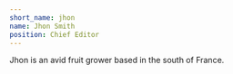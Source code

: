 ```yaml
---
short_name: jhon
name: Jhon Smith
position: Chief Editor
---
```

Jhon is an avid fruit grower based in the south of France.
